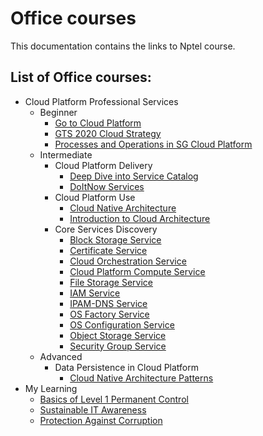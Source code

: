 # Office courses

This documentation contains the links to Nptel course.

## List of Office courses:

*  Cloud Platform Professional Services
    *   Beginner
        *   [Go to Cloud Platform](cloudPlatformProfessionalServices/beginner/goToCloudPlatform.md)
        *   [GTS 2020 Cloud Strategy](cloudPlatformProfessionalServices/beginner/gts2020CloudStrategy.md)
        *   [Processes and Operations in SG Cloud Platform](cloudPlatformProfessionalServices/beginner/processesAndOperationsInSG.md)
    *   Intermediate
        *   Cloud Platform Delivery
            *   [Deep Dive into Service Catalog](cloudPlatformProfessionalServices/intermediate/cloudPlatformDelivery/deepDiveIntoServiceCatalog.md)
            *   [DoItNow Services](cloudPlatformProfessionalServices/intermediate/cloudPlatformDelivery/doItNowService.md)
        *   Cloud Platform Use
            *   [Cloud Native Architecture](cloudPlatformProfessionalServices/intermediate/cloudPlatformUse/cloudNativeArchitecture.md)
            *   [Introduction to Cloud Architecture](cloudPlatformProfessionalServices/intermediate/cloudPlatformUse/introductionToCloudArchitecture.md)
        *   Core Services Discovery
            *   [Block Storage Service](cloudPlatformProfessionalServices/intermediate/coreServicesDiscovery/blockStorageService.md)
            *   [Certificate Service](cloudPlatformProfessionalServices/intermediate/coreServicesDiscovery/certificateService.md)
            *   [Cloud Orchestration Service](cloudPlatformProfessionalServices/intermediate/coreServicesDiscovery/cloudOrchestrationService.md)
            *   [Cloud Platform Compute Service](cloudPlatformProfessionalServices/intermediate/coreServicesDiscovery/cloudPlatformComputeService.md)
            *   [File Storage Service](cloudPlatformProfessionalServices/intermediate/coreServicesDiscovery/fileStorageService.md)
            *   [IAM Service](cloudPlatformProfessionalServices/intermediate/coreServicesDiscovery/IAMService.md)
            *   [IPAM-DNS Service](cloudPlatformProfessionalServices/intermediate/coreServicesDiscovery/IPAM_DNSService.md)
            *   [OS Factory Service](cloudPlatformProfessionalServices/intermediate/coreServicesDiscovery/OSFactoryService.md)
            *   [OS Configuration Service](cloudPlatformProfessionalServices/intermediate/coreServicesDiscovery/OSConfigurationService.md)
            *   [Object Storage Service](cloudPlatformProfessionalServices/intermediate/coreServicesDiscovery/objectStorageService.md)
            *   [Security Group Service](cloudPlatformProfessionalServices/intermediate/coreServicesDiscovery/securityGroupService.md)
    *   Advanced
        *   Data Persistence in Cloud Platform
            *   [Cloud Native Architecture Patterns](cloudPlatformProfessionalServices/advanced/dataPersistenceInCloudPlatform/cloudNativeArchitecturesPatterns.md)
*   My Learning
    *   [Basics of Level 1 Permanent Control](myLearning/bascisOfLevel1PermanentControl.md)
    *   [Sustainable IT Awareness](myLearning/sustainableITAwareness.md)
    *   [Protection Against Corruption](myLearning/fightAgainstCorruption.md)